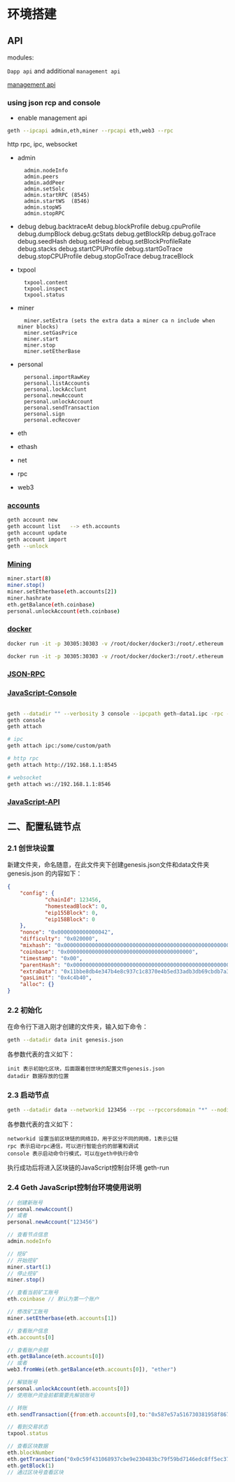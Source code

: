 # 环境搭建

## API

modules:

`Dapp api` and additional `management api`

[management api](https://github.com/ethereum/go-ethereum/wiki/Management-APIs)

### using json rcp and console

- enable management api

``` sh
geth --ipcapi admin,eth,miner --rpcapi eth,web3 --rpc
```

  http rpc, ipc, websocket

- admin

        admin.nodeInfo
        admin.peers
        admin.addPeer
        admin.setSolc
        admin.startRPC (8545)
        admin.startWS  (8546)
        admin.stopWS
        admin.stopRPC

- debug
        debug.backtraceAt
        debug.blockProfile
        debug.cpuProfile
        debug.dumpBlock
        debug.gcStats
        debug.getBlockRlp
        debug.goTrace
        debug.seedHash
        debug.setHead
        debug.setBlockProfileRate
        debug.stacks
        debug.startCPUProfile
        debug.startGoTrace
        debug.stopCPUProfile
        debug.stopGoTrace
        debug.traceBlock

- txpool

        txpool.content
        txpool.inspect
        txpool.status

- miner

        miner.setExtra (sets the extra data a miner ca n include when miner blocks)
        miner.setGasPrice
        miner.start
        miner.stop
        miner.setEtherBase

- personal

        personal.importRawKey
        personal.listAccounts
        personal.lockAcclunt
        personal.newAccount
        personal.unlockAccount
        personal.sendTransaction
        personal.sign
        personal.ecRecover

- eth
- ethash
- net
- rpc
- web3

### [accounts]((https://github.com/ethereum/go-ethereum/wiki/Managing-your-accounts))

```sh
geth account new
geth account list   --> eth.accounts
geth account update
geth account import
geth --unlock
```

### [Mining](https://github.com/ethereum/go-ethereum/wiki/Mining)

```sh
miner.start(8)
miner.stop()
miner.setEtherbase(eth.accounts[2])
miner.hashrate
eth.getBalance(eth.coinbase)
personal.unlockAccount(eth.coinbase)
```

### [docker](https://github.com/ethereum/go-ethereum/wiki/Running-in-Docker)

```sh
docker run -it -p 30305:30303 -v /root/docker/docker3:/root/.ethereum  -v /root/genesis_cmb.json:/root/genesis_cmb.json ethereum/client-go init /root/genesis_cmb.json

docker run -it -p 30305:30303 -v /root/docker/docker3:/root/.ethereum  -v /root/genesis_cmb.json:/root/genesis_cmb.json ethereum/client-go --networkid 15  --bootnodes enode://ed23c476c7d743ce4f78d6f45255d2b1380939faba1663aa4c39138e5b056552f723e3ae64ffc245c01340b0f1588f725a204766d2e03f5ef47f12e42320636b@[192.168.1.130]:30303

```

### [JSON-RPC](https://github.com/ethereum/wiki/wiki/JSON-RPC)

### [JavaScript-Console](https://github.com/ethereum/go-ethereum/wiki/JavaScript-Console)

```sh

geth --datadir "" --verbosity 3 console --ipcpath geth-data1.ipc -rpc --rpcport "8545" --rpcaddr "0.0.0.0" --rpcapi "admin,eth,miner,net,personal,web3,txpool"
geth console
geth attach

# ipc
geth attach ipc:/some/custom/path

# http rpc
geth attach http://192.168.1.1:8545

# websocket
geth attach ws://192.168.1.1:8546
```

### [JavaScript-API](https://github.com/ethereum/wiki/wiki/JavaScript-API)

## 二、配置私链节点

### 2.1 创世块设置

新建文件夹，命名随意，在此文件夹下创建genesis.json文件和data文件夹
genesis.json 的内容如下：

``` json
{
    "config": {
            "chainId": 123456,
            "homesteadBlock": 0,
            "eip155Block": 0,
            "eip158Block": 0
    },
    "nonce": "0x0000000000000042",
    "difficulty": "0x020000",
    "mixhash": "0x0000000000000000000000000000000000000000000000000000000000000000",
    "coinbase": "0x0000000000000000000000000000000000000000",
    "timestamp": "0x00",
    "parentHash": "0x0000000000000000000000000000000000000000000000000000000000000000",
    "extraData": "0x11bbe8db4e347b4e8c937c1c8370e4b5ed33adb3db69cbdb7a38e1e50b1b82fa",
    "gasLimit": "0x4c4b40",
    "alloc": {}
}
```

### 2.2 初始化

在命令行下进入刚才创建的文件夹，输入如下命令：

```sh
geth --datadir data init genesis.json
```

各参数代表的含义如下：

    init 表示初始化区块，后面跟着创世块的配置文件genesis.json
    datadir 数据存放的位置

### 2.3 启动节点

```sh
geth --datadir data --networkid 123456 --rpc --rpccorsdomain "*" --nodiscover console
```

各参数代表的含义如下：

    networkid 设置当前区块链的网络ID，用于区分不同的网络，1表示公链
    rpc 表示启动rpc通信，可以进行智能合约的部署和调试
    console 表示启动命令行模式，可以在geth中执行命令

执行成功后将进入区块链的JavaScript控制台环境
geth-run

### 2.4 Geth JavaScript控制台环境使用说明

```js
// 创建新账号
personal.newAccount()
// 或者
personal.newAccount("123456")

// 查看节点信息
admin.nodeInfo

// 挖矿
// 开始挖矿
miner.start(1)
// 停止挖矿
miner.stop()

// 查看当前矿工账号
eth.coinbase // 默认为第一个账户

// 修改矿工账号
miner.setEtherbase(eth.accounts[1])

// 查看账户信息
eth.accounts[0]

// 查看账户余额
eth.getBalance(eth.accounts[0])
// 或者
web3.fromWei(eth.getBalance(eth.accounts[0]), "ether")

// 解锁账号
personal.unlockAccount(eth.accounts[0])
// 使用账户资金前都需要先解锁账号

// 转账
eth.sendTransaction({from:eth.accounts[0],to:"0x587e57a516730381958f86703b1f8e970ff445d9",value:web3.toWei(3,"ether")})

// 看到交易状态
txpool.status

// 查看区块数据
eth.blockNumber
eth.getTransaction("0x0c59f431068937cbe9e230483bc79f59bd7146edc8ff5ec37fea6710adcab825")
eth.getBlock(1)
// 通过区块号查看区块
```